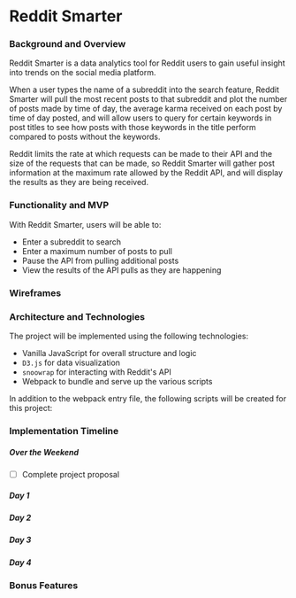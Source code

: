 # Reddit Smarter

### Background and Overview

Reddit Smarter is a data analytics tool for Reddit users to gain useful insight into trends on the social media platform.

When a user types the name of a subreddit into the search feature, Reddit Smarter will pull the most recent posts to that subreddit and plot the number of posts made by time of day, the average karma received on each post by time of day posted, and will allow users to query for certain keywords in post titles to see how posts with those keywords in the title perform compared to posts without the keywords.

Reddit limits the rate at which requests can be made to their API and the size of the requests that can be made, so Reddit Smarter will gather post information at the maximum rate allowed by the Reddit API, and will display the results as they are being received.

### Functionality and MVP

With Reddit Smarter, users will be able to:

* Enter a subreddit to search
* Enter a maximum number of posts to pull
* Pause the API from pulling additional posts
* View the results of the API pulls as they are happening

### Wireframes

### Architecture and Technologies

The project will be implemented using the following technologies:

* Vanilla JavaScript for overall structure and logic
* `D3.js` for data visualization
* `snoowrap` for interacting with Reddit's API
* Webpack to bundle and serve up the various scripts

In addition to the webpack entry file, the following scripts will be created for this project:

### Implementation Timeline

##### Over the Weekend

- [ ] Complete project proposal

##### Day 1

##### Day 2

##### Day 3

##### Day 4

### Bonus Features

